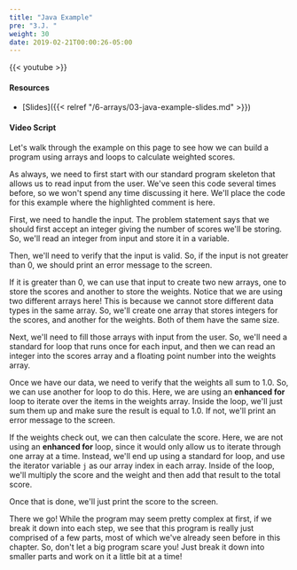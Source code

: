 ```yaml
---
title: "Java Example"
pre: "3.J. "
weight: 30
date: 2019-02-21T00:00:26-05:00
---
```


{{< youtube  >}}

#### Resources

* [Slides]({{< relref "/6-arrays/03-java-example-slides.md" >}})

#### Video Script

Let's walk through the example on this page to see how we can build a program using arrays and loops to calculate weighted scores. 

As always, we need to first start with our standard program skeleton that allows us to read input from the user. We've seen this code several times before, so we won't spend any time discussing it here. We'll place the code for this example where the highlighted comment is here.

First, we need to handle the input. The problem statement says that we should first accept an integer giving the number of scores we'll be storing. So, we'll read an integer from input and store it in a variable.

Then, we'll need to verify that the input is valid. So, if the input is not greater than 0, we should print an error message to the screen.

If it is greater than 0, we can use that input to create two new arrays, one to store the scores and another to store the weights. Notice that we are using two different arrays here! This is because we cannot store different data types in the same array. So, we'll create one array that stores integers for the scores, and another for the weights. Both of them have the same size.

Next, we'll need to fill those arrays with input from the user. So, we'll need a standard for loop that runs once for each input, and then we can read an integer into the scores array and a floating point number into the weights array.

Once we have our data, we need to verify that the weights all sum to 1.0. So, we can use another for loop to do this. Here, we are using an **enhanced for** loop to iterate over the items in the weights array. Inside the loop, we'll just sum them up and make sure the result is equal to 1.0. If not, we'll print an error message to the screen.

If the weights check out, we can then calculate the score. Here, we are not using an **enhanced for** loop, since it would only allow us to iterate through one array at a time. Instead, we'll end up using a standard for loop, and use the iterator variable `j` as our array index in each array. Inside of the loop, we'll multiply the score and the weight and then add that result to the total score.

Once that is done, we'll just print the score to the screen.

There we go! While the program may seem pretty complex at first, if we break it down into each step, we see that this program is really just comprised of a few parts, most of which we've already seen before in this chapter. So, don't let a big program scare you! Just break it down into smaller parts and work on it a little bit at a time!

